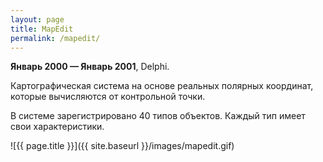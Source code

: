 ```yaml
---
layout: page
title: MapEdit
permalink: /mapedit/
---
```


<b>Январь 2000 — Январь 2001</b>, Delphi.

Картографическая система на основе реальных полярных координат, которые вычисляются от контрольной точки.

В системе зарегистрировано 40 типов объектов. Каждый тип имеет свои характеристики.

![{{ page.title }}]({{ site.baseurl }}/images/mapedit.gif)

